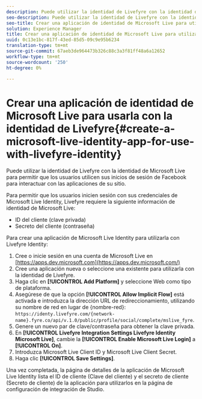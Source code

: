 ```yaml
---
description: Puede utilizar la identidad de Livefyre con la identidad de Microsoft Live para permitir que los usuarios utilicen sus inicios de sesión de Facebook para interactuar con las aplicaciones de su sitio.
seo-description: Puede utilizar la identidad de Livefyre con la identidad de Microsoft Live para permitir que los usuarios utilicen sus inicios de sesión de Facebook para interactuar con las aplicaciones de su sitio.
seo-title: Crear una aplicación de identidad de Microsoft Live para utilizarla con la identidad de Livefyre
solution: Experience Manager
title: Crear una aplicación de identidad de Microsoft Live para utilizarla con la identidad de Livefyre
uuid: 0c13e1bc-817f-43ed-85d5-09c9e95b6234
translation-type: tm+mt
source-git-commit: 67aeb3de964473b326c88c3a3f81ff48a6a12652
workflow-type: tm+mt
source-wordcount: '250'
ht-degree: 0%

---
```



# Crear una aplicación de identidad de Microsoft Live para usarla con la identidad de Livefyre{#create-a-microsoft-live-identity-app-for-use-with-livefyre-identity}

Puede utilizar la identidad de Livefyre con la identidad de Microsoft Live para permitir que los usuarios utilicen sus inicios de sesión de Facebook para interactuar con las aplicaciones de su sitio.

Para permitir que los usuarios inicien sesión con sus credenciales de Microsoft Live Identity, Livefyre requiere la siguiente información de identidad de Microsoft Live:

* ID del cliente (clave privada)
* Secreto del cliente (contraseña)

Para crear una aplicación de Microsoft Live Identity para utilizarla con Livefyre Identity:

1. Cree o inicie sesión en una cuenta de Microsoft Live en [https://apps.dev.microsoft.com](https://apps.dev.microsoft.com/)
1. Cree una aplicación nueva o seleccione una existente para utilizarla con la identidad de Livefyre.
1. Haga clic en **[!UICONTROL Add Platform]** y seleccione Web como tipo de plataforma.
1. Asegúrese de que la opción **[!UICONTROL Allow Implicit Flow]** está activada e introduzca la dirección URL de redireccionamiento, utilizando su nombre de red en lugar de {nombre-red}: `https://identy.livefyre.com/{network-name}.fyre.co/api/v.1.0/public/profile/social/complete/mslive_fyre`.
1. Genere un nuevo par de clave/contraseña para obtener la clave privada.
1. En **[!UICONTROL Livefyre Integration Settings Livefyre Identity Microsoft Live]**, cambie la **[!UICONTROL Enable Microsoft Live Login]** a **[!UICONTROL On]**.
1. Introduzca Microsoft Live Client ID y Microsoft Live Client Secret.
1. Haga clic **[!UICONTROL Save Settings]**.

Una vez completada, la página de detalles de la aplicación de Microsoft Live Identity lista el ID de cliente (Clave del cliente) y el secreto de cliente (Secreto de cliente) de la aplicación para utilizarlos en la página de configuración de integración de Studio.
